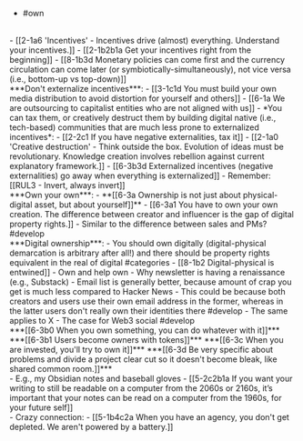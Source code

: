- #own
<br>
- [[2-1a6 'Incentives' - Incentives drive (almost) everything. Understand your incentives.]]
  - [[2-1b2b1a Get your incentives right from the beginning]]
    - [[8-1b3d Monetary policies can come first and the currency circulation can come later (or symbiotically-simultaneously), not vice versa (i.e., bottom-up vs top-down)]]
<br>
***Don't externalize incentives***:
- [[3-1c1d You must build your own media distribution to avoid distortion for yourself and others]]
  - [[6-1a We are outsourcing to capitalist entities who are not aligned with us]]
- *You can tax them, or creatively destruct them by building digital native (i.e., tech-based) communities that are much less prone to externalized incentives*:
  - [[2-2c1 If you have negative externalities, tax it]]
  - [[2-1a0 'Creative destruction' - Think outside the box. Evolution of ideas must be revolutionary. Knowledge creation involves rebellion against current explanatory framework.]]
- [[6-3b3d Externalized incentives (negative externalities) go away when everything is externalized]]
  - Remember: [[RUL3 - Invert, always invert]]
<br>
***Own your own***:
- **[[6-3a Ownership is not just about physical-digital asset, but about yourself]]**
  - [[6-3a1 You have to own your own creation. The difference between creator and influencer is the gap of digital property rights.]]
    - Similar to the difference between sales and PMs? #develop 
<br>
***Digital ownership***: 
- You should own digitally (digital-physical demarcation is arbitrary after all!) and there should be property rights equivalent in the real of digital #categories 
  - [[8-1b2 Digital-physical is entwined]]
    - Own and help own
      - Why newsletter is having a renaissance (e.g., Substack)
				- Email list is generally better, because amount of crap you get is much less compared to Hacker News
					- This could be because both creators and users use their own email address in the former, whereas in the latter users don't really own their identities there #develop 
						- The same applies to X
							- The case for Web3 social #develop 
<br>
***[[6-3b0 When you own something, you can do whatever with it]]***
***[[6-3b1 Users become owners with tokens]]***
***[[6-3c When you are invested, you'll try to own it]]***
***[[6-3d Be very specific about problems and divide a project clear cut so it doesn't become bleak, like shared common room.]]***
<br>
- E.g., my Obsidian notes and baseball gloves
- [[5-2c2b1a If you want your writing to still be readable on a computer from the 2060s or 2160s, it’s important that your notes can be read on a computer from the 1960s, for your future self]]
<br>
- Crazy connection:
- [[5-1b4c2a When you have an agency, you don't get depleted. We aren't powered by a battery.]]